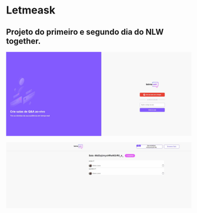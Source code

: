 # Letmeask

## Projeto do primeiro e segundo dia do NLW together.

![Tela do Lemeask](https://github.com/edesiojnr/Letmeask_NLW/blob/master/Letmeask2.jpg)

![Tela do Admin](https://github.com/edesiojnr/Letmeask_NLW/blob/master/admin.jpg)

